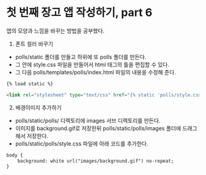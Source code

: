 # 첫 번째 장고 앱 작성하기, part 6

앱의 모양과 느낌을 바꾸는 방법을 공부했다.

1. 폰트 컬러 바꾸기
- polls/static 폴더를 만들고 하위에 또 polls 폴더를 만든다.
- 그 안에 style.css 파일을 만들어서 html 태그의 틀을 편집할 수 있다.
- 그 다음 polls/templates/polls/index.html 파일의 내용을 수정해 준다.
```html
{% load static %}

<link rel="stylesheet" type="text/css" href="{% static 'polls/style.css' %}">
```

2. 배경이미지 추가하기
- polls/static/polls/ 디렉토리에 images 서브 디렉토리를 만든다.
- 이미지를 background.gif로 저장한뒤 polls/static/polls/images 폴더에 드래그해서 저장한다.
- polls/static/polls/style.css 파일에 아래 코드를 추가한다.
```html
body {
    background: white url("images/background.gif") no-repeat;
}
```
